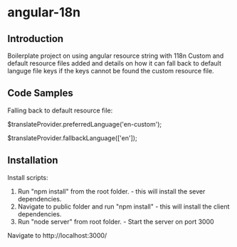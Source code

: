 # angular-18n

## Introduction

Boilerplate project on using angular resource string with 118n
Custom and default resource files added and details on how it can fall back to default languge file keys
if the keys cannot be found the custom resource file.

## Code Samples
Falling back to default resource file:

$translateProvider.preferredLanguage('en-custom');

$translateProvider.fallbackLanguage(['en']);


## Installation

Install scripts:
1. Run "npm install" from the root folder. - this will install the sever dependencies.
2. Navigate to public folder and run "npm install" - this will install the client dependencies. 
3. Run "node server" from root folder. - Start the server on port 3000

Navigate to http://localhost:3000/